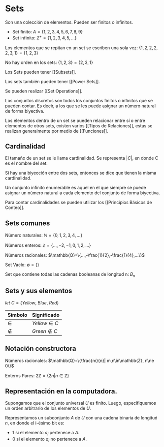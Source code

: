 # Sets
Son una colección de elementos. Pueden ser finitos o infinitos.
* Set finito: $A=\{1,2,3,4,5,6,7,8,9\}$
* Set infinito: $\mathbb{Z}^+=\{1,2,3,4,5,...\}$

Los elementos que se repitan en un set se escriben una sola vez:
$\{1,2,2,2,2,3,1\} = \{1,2,3\}$

No hay orden en los sets: $\{1,2,3\}=\{2,3,1\}$

Los Sets pueden tener [[Subsets]].

Los sets también pueden tener [[Power Sets]].

Se pueden realizar [[Set Operations]].

Los conjuntos discretos son todos los conjuntos finitos o infinitos que se pueden contar. Es decir, a los que se les puede asignar un número natural de forma biyectiva.

Los elementos dentro de un set se pueden relacionar entre sí o entre elementos de otros sets, existen varios [[Tipos de Relaciones]], estas se realizan generalmente por medio de [[Funciones]].

## Cardinalidad
El tamaño de un set se le llama cardinalidad. Se representa $|C|$, en donde C es el nombre del set.

Si hay una biyección entre dos sets, entonces se dice que tienen la misma cardinalidad.

Un conjunto infinito enumerable es aquel en el que siempre se puede asignar un número natural a cada elemento del conjunto de forma biyectiva.

Para contar cardinalidades se pueden utilizar los [[Principios Básicos de Conteo]].
## Sets comunes
Número naturales: 
$\mathbb{N} = \{0,1,2,3,4,...\}$

Números enteros:
$\mathbb{Z}=\{...,-2,-1,0,1,2,...\}$

Números racionales:
$\mathbb{Q}=\{...,-\frac{1}{2},-\frac{1}{4},...\}$

Set Vacío:
$\emptyset = \{\}$

Set que contiene todas las cadenas booleanas de longitud n: $B_n$

## Sets y sus elementos
$let\ C =\{Yellow,\ Blue,\ Red\}$

|Símbolo|Significado|
|--|--|
|$\in$|$Yellow \in C$ |
|$\notin$|$Green\notin C$|

## Notación constructora
Números racionales:
$\mathbb{Q}=\{\frac{m}{n}| m,n\in\mathbb{Z}, n\ne 0\}$

Enteros Pares:
$2\mathbb{Z} = \{2n | n\in\mathbb{Z}\}$

## Representación en la computadora.
Supongamos que el conjunto universal $U$ es finito. Luego, especifiquemos un orden arbitrario de los elementos de $U$.

Representamos un subconjunto $A$ de $U$ con una cadena binaria de longitud $n$, en donde el i-ésimo bit es:
* 1 si el elemento $a_i$ pertenece a $A$.
* 0 si el elemento $a_i$ no pertenece a $A$.

